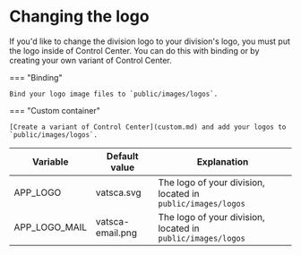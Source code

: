 # Changing the logo

If you'd like to change the division logo to your division's logo, you must put the logo inside of Control Center. You can do this with binding or by creating your own variant of Control Center.

=== "Binding"

    Bind your logo image files to `public/images/logos`.

=== "Custom container"

    [Create a variant of Control Center](custom.md) and add your logos to `public/images/logos`.

| Variable | Default value | Explanation |
| ------- | --- | --- |
| APP_LOGO | vatsca.svg | The logo of your division, located in `public/images/logos` |
| APP_LOGO_MAIL | vatsca-email.png | The logo of your division, located in `public/images/logos` |
